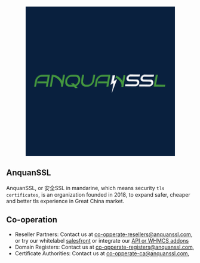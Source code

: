 <p align="center"><a href="https://www.anquanssl.com?__utm_from=github-org-profile" target="_blank"><img src="profile.png" width="400"></a></p>

## AnquanSSL

AnquanSSL, or 安全SSL in mandarine, which means security `tls certificates`, is an organization founded in 2018, to expand safer, cheaper and better tls experience in Great China market.

## Co-operation

- Reseller Partners: Contact us at co-opperate-resellers@anquanssl.com, or try our whitelabel [salesfront](https://www.anquanssl.com/dashboard/sales-front) or integrate our [API or WHMCS addons](https://www.anquanssl.com/dashboard/api-credentials)
- Domain Registers: Contact us at co-opperate-registers@anquanssl.com,
- Certificate Authorities:  Contact us at co-opperate-ca@anquanssl.com,

